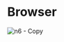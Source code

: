 # Browser
![n6 - Copy](https://user-images.githubusercontent.com/79098078/108001328-cdc6e700-6ff4-11eb-802e-a71ed491cfeb.png)
